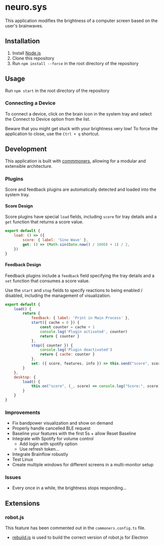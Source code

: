 # neuro.sys
This application modifies the brightness of a computer screen based on the user's brainwaves.

## Installation
1. Install [Node.js](https://nodejs.org/en/download/)
2. Clone this repository    
3. Run `npm install --force` in the root directory of the repository

## Usage
Run `npm start` in the root directory of the repository

### Connecting a Device
To connect a device, click on the brain icon in the system tray and select the Connect to Device option from the list.

Beware that you might get stuck with your brightness very low! To force the application to close, use the `Ctrl + q` shortcut.

## Development
This application is built with [commmoners](https://github.com/neuralinterfaces/commoners), allowing for a modular and extensible architecture.

### Plugins
Score and feedback plugins are automatically detected and loaded into the system tray.

#### Score Design
Score plugins have special `load` fields, including `score` for tray details and a `get` function that returns a score value.

```javascript
export default {
    load: () => ({
        score: { label: 'Sine Wave' },
        get: () => (Math.sin(Date.now() / 1000) + 1) / 2,
    })
}
```

#### Feedback Design
Feedback plugins include a `feedback` field specifying the tray details and a `set` function that consumes a score value.

Use the `start` and `stop` fields to specify reactions to being enabled / disabled, including the management of visualization.

```javascript
export default {
    load() {
        return {
            feedback: { label: 'Print in Main Process' },
            start({ cache = 0 }) {
                const counter = cache + 1
                console.log('Plugin activated', counter)
                return { counter }
            },
            stop({ counter }) {
                console.log('Plugin deactivated')
                return { cache: counter }
            },
            set: ({ score, features, info }) => this.send("score", score) 
        }
    },
    desktop: {
        load() {
            this.on("score", (_, score) => console.log("Score:", score) )
        }
    }
}
```

### Improvements
- Fix bandpower visualization and show on demand
- Properly handle cancelled BLE request
- Baseline your features with the first 5s + allow Reset Baseline
- Integrate with Spotify for volume control
    - Add login with spotify option 
    - Use refresh token…
- Integrate Brainflow robustly
- Test Linux
- Create multiple windows for different screens in a multi-monitor setup

### Issues
- Every once in a while, the brightness stops responding...

## Extensions
### robot.js
This feature has been commented out in the `commoners.config.ts` file.
- [rebuild.js](./rebuild.js) is used to build the correct version of robot.js for Electron